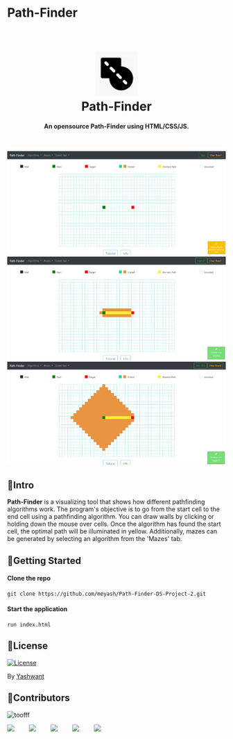 # Path-Finder

<h1 align="center">
  <br>
  <a href=""><img src="./readme/icon.png" alt="logo" width="100"></a>
  <br>
    Path-Finder
  <br>
</h1>

<h4 align="center">An opensource Path-Finder using HTML/CSS/JS.</h4>
<br />

![one](readme/one.png)
![two](readme/two.png)
![one](readme/three.png)

## 🚀Intro

**Path-Finder** is a visualizing tool that shows how different pathfinding algorithms work. The program's objective is to go from the start cell to the end cell using a pathfinding algorithm. You can draw walls by clicking or holding down the mouse over cells. Once the algorithm has found the start cell, the optimal path will be illuminated in yellow. Additionally, mazes can be generated by selecting an algorithm from the 'Mazes' tab. 


## 🚀Getting Started

#### Clone the repo

```
git clone https://github.com/meyash/Path-Finder-DS-Project-2.git
```

#### Start the application

```
run index.html
```

## 🚀License

[![License](https://img.shields.io/badge/license-MIT-blue.svg)](/LICENSE)

By [Yashwant](https://github.com/meyash)

## 🚀Contributors

<img src="https://avatars3.githubusercontent.com/u/21121279?s=460&u=f0450278b2b569c4443ab8ee03f9dff7015da5bf&v=4" width="100px;" alt="toofff"/><br />

<a href="https://meyash.xyz/" style="margin-right:30px;"><img src="https://meyash.xyz/assets/icons/siteicon.png" width="25"></a>
<a href="https://meyash.xyz/resume.pdf" style="margin-right:30px;"><img src="https://cdn.jsdelivr.net/npm/simple-icons@v3/icons/libreoffice.svg" width="25"></a> 
<a href="https://www.linkedin.com/in/meyash21/" style="margin-right:30px;"><img src="https://cdn.jsdelivr.net/npm/simple-icons@v3/icons/linkedin.svg" width="25"></a>
<a href="https://twitter.com/meyash21" style="margin-right:30px;"><img src="https://cdn.jsdelivr.net/npm/simple-icons@v3/icons/twitter.svg" width="25"></a>
<a href="https://www.codechef.com/users/meyash21" style="margin-right:30px;"><img src="https://cdn.jsdelivr.net/npm/simple-icons@v3/icons/codechef.svg" width="25"></a>  

